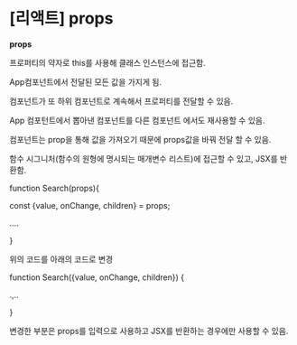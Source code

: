 # \[리액트\] props

**props** 

프로퍼티의 약자로 this를 사용해 클래스 인스턴스에 접근함.

App컴포넌트에서 전달된 모든 값을 가지게 됨.

컴포넌트가 또 하위 컴포넌트로 계속해서 프로퍼티를 전달할 수 있음.

App 컴포턴트에서 뽑아낸 컴포넌트를 다른 컴포넌트 에서도 재사용할 수 있음. 

컴포넌트는 prop을 통해 값을 가져오기 때문에 props값을 바꿔 전달 할 수 있음.

함수 시그니처\(함수의 원형에 명시되는 매개변수 리스트\)에 접근할 수 있고, JSX를 반환함.

function Search\(props\){

const {value, onChange, children} = props;

....

}

위의 코드를 아래의 코드로 변경

function Search\({value, onChange, children}\) {

.,..

}

변경한 부분은 props를 입력으로 사용하고 JSX를 반환하는 경우에만 사용할 수 있음.  

